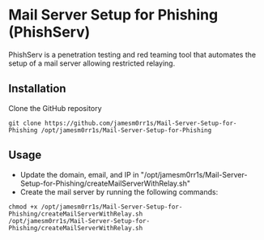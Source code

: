 # Mail Server Setup for Phishing (PhishServ)

PhishServ is a penetration testing and red teaming tool that automates the setup of a mail server allowing restricted relaying.

## Installation

Clone the GitHub repository
```
git clone https://github.com/jamesm0rr1s/Mail-Server-Setup-for-Phishing /opt/jamesm0rr1s/Mail-Server-Setup-for-Phishing
```

## Usage

 - Update the domain, email, and IP in "/opt/jamesm0rr1s/Mail-Server-Setup-for-Phishing/createMailServerWithRelay.sh"
 - Create the mail server by running the following commands:
```
chmod +x /opt/jamesm0rr1s/Mail-Server-Setup-for-Phishing/createMailServerWithRelay.sh
/opt/jamesm0rr1s/Mail-Server-Setup-for-Phishing/createMailServerWithRelay.sh
```
